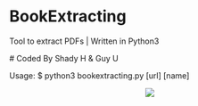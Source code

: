 # BookExtracting

Tool to extract PDFs
| Written in Python3 

# Coded By Shady H & Guy U

Usage: $ python3 bookextracting.py [url] [name]


<p align="center">
<img src="https://imgur.com/M70gvlZ.gif"/>
